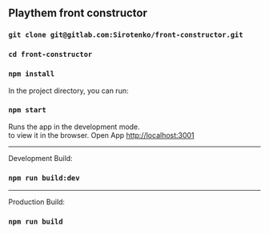 ## Playthem front constructor

### `git clone git@gitlab.com:Sirotenko/front-constructor.git`

### `cd front-constructor`

### `npm install`

In the project directory, you can run:

### `npm start`

Runs the app in the development mode.<br>
to view it in the browser.
Open App [http://localhost:3001](http://localhost:3001)

---

Development Build:
### `npm run build:dev`

---

Production Build:
### `npm run build`

<!--
  // baseUrl: 'https://front-end-api-widget.herokuapp.com/api',
  git reset --hard HEAD
-->